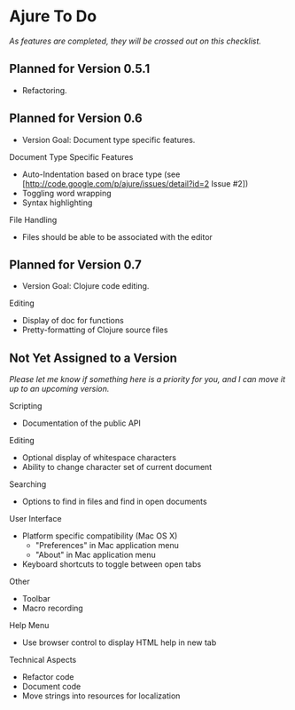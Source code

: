 # Ajure To Do

_As features are completed, they will be crossed out on this checklist._

## Planned for Version 0.5.1

* Refactoring.

## Planned for Version 0.6

* Version Goal: Document type specific features.

Document Type Specific Features

* Auto-Indentation based on brace type (see [http://code.google.com/p/ajure/issues/detail?id=2 Issue #2])
* Toggling word wrapping
* Syntax highlighting

File Handling

* Files should be able to be associated with the editor

## Planned for Version 0.7

* Version Goal: Clojure code editing.

Editing

* Display of doc for functions
* Pretty-formatting of Clojure source files

## Not Yet Assigned to a Version

_Please let me know if something here is a priority for you, and I can move it up to an upcoming version._

Scripting

* Documentation of the public API

Editing

* Optional display of whitespace characters
* Ability to change character set of current document

Searching

* Options to find in files and find in open documents

User Interface

* Platform specific compatibility (Mac OS X)
  * "Preferences" in Mac application menu
  * "About" in Mac application menu
* Keyboard shortcuts to toggle between open tabs

Other

* Toolbar
* Macro recording

Help Menu

* Use browser control to display HTML help in new tab

Technical Aspects

* Refactor code
* Document code
* Move strings into resources for localization